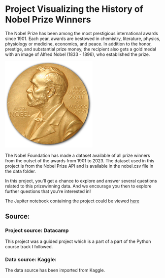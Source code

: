 # Project Visualizing the History of Nobel Prize Winners

The Nobel Prize has been among the most prestigious international awards since 1901. Each year, awards are bestowed in chemistry, literature, physics, physiology or medicine, economics, and peace. In addition to the honor, prestige, and substantial prize money, the recipient also gets a gold medal with an image of Alfred Nobel (1833 - 1896), who established the prize.

![image](https://github.com/nikhilkhawase/Project-Visualizing-the-History-of-Nobel-Prize-Winners/blob/main/Nobel_Prize.png)


The Nobel Foundation has made a dataset available of all prize winners from the outset of the awards from 1901 to 2023. The dataset used in this project is from the Nobel Prize API and is available in the nobel.csv file in the data folder.

In this project, you'll get a chance to explore and answer several questions related to this prizewinning data. And we encourage you then to explore further questions that you're interested in!

The Jupiter notebook containing the project could be viewed [here](https://github.com/nikhilkhawase/Project-Visualizing-the-History-of-Nobel-Prize-Winners/blob/main/Project%20Visualizing%20the%20History%20of%20Nobel%20Prize%20Winners.ipynb)

## Source:
### Project source: Datacamp
This project was a guided project which is a part of a part of the Python course track I followed.

### Data source: Kaggle:
The data source has been imported from Kaggle.
